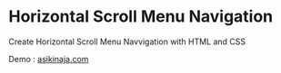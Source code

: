 # Horizontal Scroll Menu Navigation
Create Horizontal Scroll Menu Navvigation with HTML and CSS

Demo : <a href="https://www.asikinaja.com"> asikinaja.com </a>
